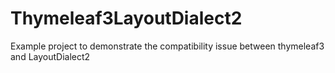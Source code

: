 # Thymeleaf3LayoutDialect2
Example project to demonstrate the compatibility issue between thymeleaf3 and LayoutDialect2

